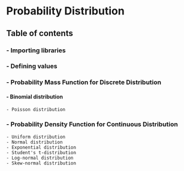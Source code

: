 # Probability Distribution
## **Table of contents**
### - Importing libraries
### - Defining values
### - Probability Mass Function for Discrete Distribution
#### - Binomial distribution
    - Poisson distribution
### - Probability Density Function for Continuous Distribution
    - Uniform distribution
    - Normal distribution
    - Exponential distribution
    - Student's t-distribution
    - Log-normal distribution
    - Skew-normal distribution
